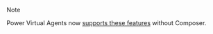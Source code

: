 > [!NOTE]
> Power Virtual Agents now [supports these features](../preview/overview.md) without Composer.